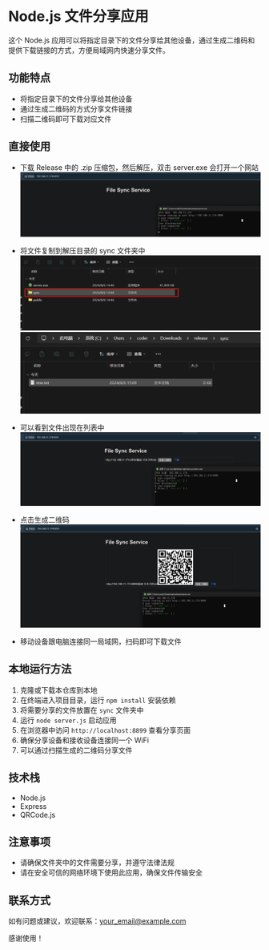 # Node.js 文件分享应用

这个 Node.js 应用可以将指定目录下的文件分享给其他设备，通过生成二维码和提供下载链接的方式，方便局域网内快速分享文件。



## 功能特点
- 将指定目录下的文件分享给其他设备
- 通过生成二维码的方式分享文件链接
- 扫描二维码即可下载对应文件

## 直接使用
- 下载 Release 中的 .zip 压缩包，然后解压，双击 server.exe 会打开一个网站
![img_4.png](img_4.png)

- 将文件复制到解压目录的 sync 文件夹中
![img.png](img.png)
![img_1.png](img_1.png)
- 可以看到文件出现在列表中
![img_5.png](img_5.png)
- 点击生成二维码
![img_6.png](img_6.png)
- 移动设备跟电脑连接同一局域网，扫码即可下载文件


## 本地运行方法
1. 克隆或下载本仓库到本地
2. 在终端进入项目目录，运行 `npm install` 安装依赖
3. 将需要分享的文件放置在 `sync` 文件夹中
4. 运行 `node server.js` 启动应用
5. 在浏览器中访问 `http://localhost:8899` 查看分享页面
6. 确保分享设备和接收设备连接同一个 WiFi
7. 可以通过扫描生成的二维码分享文件

## 技术栈
- Node.js
- Express
- QRCode.js

## 注意事项
- 请确保文件夹中的文件需要分享，并遵守法律法规
- 请在安全可信的网络环境下使用此应用，确保文件传输安全

## 联系方式
如有问题或建议，欢迎联系：your_email@example.com

感谢使用！
